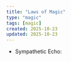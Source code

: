 ```yaml
---
title: "Laws of Magic"
type: "magic"
tags: [magic]
created: 2025-10-23
updated: 2025-10-23
---
```

- Sympathetic Echo:
